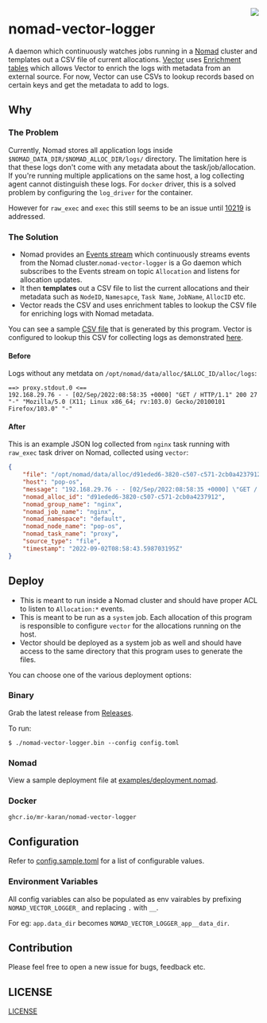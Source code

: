 <a href="https://zerodha.tech"><img src="https://zerodha.tech/static/images/github-badge.svg" align="right" /></a>

# nomad-vector-logger

A daemon which continuously watches jobs running in a [Nomad](https://www.nomadproject.io/) cluster and templates out a CSV file of current allocations. [Vector](https://vector.dev/) uses [Enrichment tables](https://vector.dev/highlights/2021-11-18-csv-enrichment/) which allows Vector to enrich the logs with metadata from an external source. For now, Vector can use CSVs to lookup records based on certain keys and get the metadata to add to logs.
## Why

### The Problem

Currently, Nomad stores all application logs inside `$NOMAD_DATA_DIR/$NOMAD_ALLOC_DIR/logs/` directory. The limitation here is that these logs don't come with any metadata about the task/job/allocation. If you're running multiple applications on the same host, a log collecting agent cannot distinguish these logs. For `docker` driver, this is a solved problem by configuring the `log_driver` for the container.

However for `raw_exec` and `exec` this still seems to be an issue until [10219](https://github.com/hashicorp/nomad/issues/10219) is addressed.

### The Solution

- Nomad provides an [Events stream](https://github.com/mr-karan/nomad-events-sink) which continuously streams events from the Nomad cluster.`nomad-vector-logger` is a Go daemon which subscribes to the Events stream on topic `Allocation` and listens for allocation updates.
- It then **templates** out a CSV file to list the current allocations and their metadata such as `NodeID`, `Namesapce`, `Task Name`, `JobName`, `AllocID` etc.
- Vector reads the CSV and uses enrichment tables to lookup the CSV file for enriching logs with Nomad metadata.

You can see a sample [CSV file](./examples/nomad_remap.csv) that is generated by this program. Vector is configured to lookup this CSV for collecting logs as demonstrated [here](./examples/vector.tpl.toml).

#### Before

Logs without any metdata on `/opt/nomad/data/alloc/$ALLOC_ID/alloc/logs`:

```
==> proxy.stdout.0 <==
192.168.29.76 - - [02/Sep/2022:08:58:35 +0000] "GET / HTTP/1.1" 200 27 "-" "Mozilla/5.0 (X11; Linux x86_64; rv:103.0) Gecko/20100101 Firefox/103.0" "-"
```

#### After

This is an example JSON log collected from `nginx` task running with `raw_exec` task driver on Nomad, collected using `vector`:

```json
{
    "file": "/opt/nomad/data/alloc/d91eded6-3820-c507-c571-2cb0a4237912/alloc/logs/proxy.stdout.0",
    "host": "pop-os",
    "message": "192.168.29.76 - - [02/Sep/2022:08:58:35 +0000] \"GET / HTTP/1.1\" 200 27 \"-\" \"Mozilla/5.0 (X11; Linux x86_64; rv:103.0) Gecko/20100101 Firefox/103.0\" \"-\"",
    "nomad_alloc_id": "d91eded6-3820-c507-c571-2cb0a4237912",
    "nomad_group_name": "nginx",
    "nomad_job_name": "nginx",
    "nomad_namespace": "default",
    "nomad_node_name": "pop-os",
    "nomad_task_name": "proxy",
    "source_type": "file",
    "timestamp": "2022-09-02T08:58:43.598703195Z"
}
```

## Deploy

- This is meant to run inside a Nomad cluster and should have proper ACL to listen to `Allocation:*` events.
- This is meant to be run as a `system` job. Each allocation of this program is responsible to configure `vector` for the allocations running on the host.
- Vector should be deployed as a system job as well and should have access to the same directory that this program uses to generate the files.

You can choose one of the various deployment options:

### Binary

Grab the latest release from [Releases](https://github.com/mr-karan/nomad-vector-logger/releases).

To run:

```
$ ./nomad-vector-logger.bin --config config.toml
```

### Nomad

View a sample deployment file at [examples/deployment.nomad](./examples/deployment.nomad).

### Docker 

`ghcr.io/mr-karan/nomad-vector-logger`

## Configuration

Refer to [config.sample.toml](./config.sample.toml) for a list of configurable values.

### Environment Variables

All config variables can also be populated as env vairables by prefixing `NOMAD_VECTOR_LOGGER_` and replacing `.` with `__`.

For eg: `app.data_dir` becomes `NOMAD_VECTOR_LOGGER_app__data_dir`.

## Contribution

Please feel free to open a new issue for bugs, feedback etc.

## LICENSE

[LICENSE](./LICENSE)
